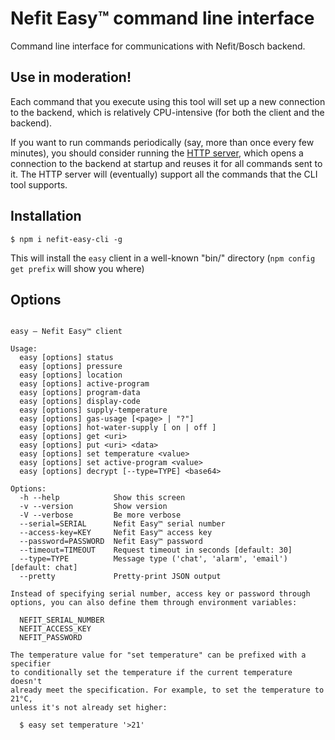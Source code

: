 # Nefit Easy™ command line interface

Command line interface for communications with Nefit/Bosch backend.

## Use in moderation!

Each command that you execute using this tool will set up a new connection to the backend, which is relatively CPU-intensive (for both the client and the backend).

If you want to run commands periodically (say, more than once every few minutes), you should consider running the [HTTP server](https://github.com/robertklep/nefit-easy-http-server), which opens a connection to the backend at startup and reuses it for all commands sent to it. The HTTP server will (eventually) support all the commands that the CLI tool supports.

## Installation

```
$ npm i nefit-easy-cli -g
```

This will install the `easy` client in a well-known "bin/" directory (`npm
config get prefix` will show you where)

## Options

```

easy – Nefit Easy™ client

Usage:
  easy [options] status
  easy [options] pressure
  easy [options] location
  easy [options] active-program
  easy [options] program-data
  easy [options] display-code
  easy [options] supply-temperature
  easy [options] gas-usage [<page> | "?"]
  easy [options] hot-water-supply [ on | off ]
  easy [options] get <uri>
  easy [options] put <uri> <data>
  easy [options] set temperature <value>
  easy [options] set active-program <value>
  easy [options] decrypt [--type=TYPE] <base64>

Options:
  -h --help            Show this screen
  -v --version         Show version
  -V --verbose         Be more verbose
  --serial=SERIAL      Nefit Easy™ serial number
  --access-key=KEY     Nefit Easy™ access key
  --password=PASSWORD  Nefit Easy™ password
  --timeout=TIMEOUT    Request timeout in seconds [default: 30]
  --type=TYPE          Message type ('chat', 'alarm', 'email') [default: chat]
  --pretty             Pretty-print JSON output

Instead of specifying serial number, access key or password through
options, you can also define them through environment variables:

  NEFIT_SERIAL_NUMBER
  NEFIT_ACCESS_KEY
  NEFIT_PASSWORD

The temperature value for "set temperature" can be prefixed with a specifier
to conditionally set the temperature if the current temperature doesn't
already meet the specification. For example, to set the temperature to 21°C,
unless it's not already set higher:

  $ easy set temperature '>21'

```
